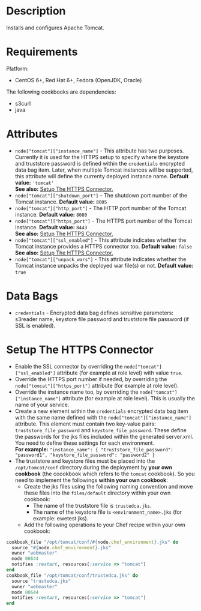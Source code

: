 Description
===========

Installs and configures Apache Tomcat.

Requirements
============

Platform:

* CentOS 6+, Red Hat 6+, Fedora (OpenJDK, Oracle)

The following cookbooks are dependencies:

* s3curl
* java

Attributes
==========

* `node["tomcat"]["instance_name"]` - This attribute has two purposes. Currently it is used for the HTTPS setup to specify where the keystore and truststore password is defined within the `credentials` encrypted data bag item. Later, when multiple Tomcat instances will be supported, this attribute will define the currenty deployed instance name.  **Default value:** `'tomcat'`  
**See also:** [Setup The HTTPS Connector.](#setup-the-https-connector)
* `node["tomcat"]["shutdown_port"]` - The shutdown port number of the Tomcat instance. **Default value:** `8005`
* `node["tomcat"]["http_port"]` - The HTTP port number of the Tomcat instance. **Default value:** `8080`
* `node["tomcat"]["https_port"]` - The HTTPS port number of the Tomcat instance. **Default value:** `8443`  
**See also:** [Setup The HTTPS Connector.](#setup-the-https-connector)  
* `node["tomcat"]["ssl_enabled"]` - This attribute indicates whether the Tomcat instance provides a HTTPS connector too. **Default value:** `false`  
**See also:** [Setup The HTTPS Connector.](#setup-the-https-connector)
* `node["tomcat"]["unpack_wars"]` - This attribute indicates whether the Tomcat instance unpacks the deployed war file(s) or not. **Default value:** `true`

Data Bags
=========

* `credentials` - Encrypted data bag defines sensitive parameters: s3reader name, keystore file password and truststore file password (if SSL is enabled).

Setup The HTTPS Connector
=========================

* Enable the SSL connector by overriding the `node["tomcat"]["ssl_enabled"]` attribute (for example at role level) with value `true`.
* Override the HTTPS port number if needed, by overriding the `node["tomcat"]["https_port"]` attribute (for example at role level).
* Override the instance name too, by overriding the `node["tomcat"]["instance_name"]` attribute (for example at role level). This is usually the name of your service.
* Create a new element within the `credentials` encrypted data bag item with the same name defined with the `node["tomcat"]["instance_name"]` attribute. This element must contain two key-value pairs: `truststore_file_password` and `keystore_file_password`. These define the passwords for the jks files included within the generated server.xml. You need to define these settings for each environment.  
**For example:** `"instance_name": { "truststore_file_password": "password1", "keystore_file_password": "password2" }`
* The truststore and keystore files must be placed into the `/opt/tomcat/conf` directory during the deployment by **your own cookbook** (the coookbook which refers to the `tomcat` cookbook). So you need to implement the followings **within your own cookbook**:
   * Create the jks files using the following naming convention and move these files into the `files/default` directory within your own cookbook:
      * The name of the truststore file is `trustedca.jks`.
      * The name of the keystore file is `<environment_name>.jks` (for example: ewetest.jks).
   * Add the following operations to your Chef recipe within your own cookbook:

```ruby
cookbook_file "/opt/tomcat/conf/#{node.chef_environment}.jks" do
  source "#{node.chef_environment}.jks"
  owner "webmaster"
  mode 00644
  notifies :restart, resources(:service => "tomcat")
end
cookbook_file "/opt/tomcat/conf/trustedca.jks" do
  source "trustedca.jks"
  owner "webmaster"
  mode 00644
  notifies :restart, resources(:service => "tomcat")
end
```

